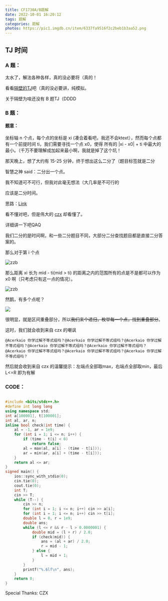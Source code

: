 ```yaml
---
title: CF1730A/B题解
date: 2022-10-01 16:20:12
tags: 题解
categories: 题解
photos: https://pic1.imgdb.cn/item/6337fa9516f2c2beb1b3aa52.png
---
```

## TJ 时间

### A 题：
太水了，解法各种各样，真的没必要将（真的！

看看[隔壁的TJ](https://www.scorpio532992.ltd/2022/09/30/Codeforces-Round823(Div.%202)%5BA.Planets%5D/)吧（真的没必要讲，纯模拟。

关于隔壁为啥还没有 B 题TJ（DDDD

### B 题：

#### 题意：

坐标轴 n 个点，每个点的坐标是 xi (凑合着看吧，我还不会ktext），然而每个点都有一个前提时间 ti，我们需要寻找一个点 x0，使得 所有的 |xi - x0| + ti 中最大的最小。（千万不要理解成加起来最小啊，我就是掉了这个坑！

那天晚上，想了大约有 15-25 分钟，终于想出这么二分了（题目标签就是二分

智慧之神 said：二分出一个点。

我不知道可不可行，但我对此毫无想法（大几率是不可行的

应该是二分时间。

思路：[Link](https://www.luogu.com.cn/discuss/501749)

看不懂对吧，但是伟大的 [czx](https://www.luogu.com.cn/user/186045) 却看懂了。

详细讲一下吧QAQ

我们二分的是时间啊，和一些二分题目不同，大部分二分查找题目都是直接二分答案的。

那么对于第 i 个点

![zzb](https://pic1.imgdb.cn/item/633839a316f2c2beb1f4b15b.png)

那么距离 xi 长为 mid - ti(mid > ti) 的距离之内的范围所有的点是不是都可以作为 x0 啊（只考虑只有这一点的情况）。

![zzb](https://pic1.imgdb.cn/item/63383b0616f2c2beb1f7142b.png)

然鹅，有多个点呢？

![](https://pic1.imgdb.cn/item/63383b9216f2c2beb1f7ae66.png)

很明显，就是区间重叠部分，所以~~我们来个递归，枚举每一个点，找到重叠部分~~。

这时，我们就会收到来自 czx 的嘲讽

```
@Acerkaio 你学过解不等式组吗？@Acerkaio 你学过解不等式组吗？@Acerkaio 你学过解不等式组吗？@Acerkaio 你学过解不等式组吗？@Acerkaio 你学过解不等式组吗？@Acerkaio 你学过解不等式组吗？@Acerkaio 你学过解不等式组吗？@Acerkaio 你学过解不等式组吗？
```

然后就会收到来自 czx 的温馨提示：左端点全部取max，右端点全部取min，最后 L<=R 即为有解

### CODE：

```cpp

#include <bits/stdc++.h>
#define int long long
using namespace std;
int a[100001], t[100001];
int al, ar, n;
inline bool check(int time) {
	al = -1, ar = 1e9;
	for (int i = 1; i <= n; i++) {
		if (time - t[i] < 0)
			return false;
		al = max(al, a[i] - (time - t[i]));
		ar = min(ar, a[i] + (time - t[i]));
	}
	return al <= ar;
}
signed main() {
	ios::sync_with_stdio(0);
	cin.tie(0);
	cout.tie(0);
    int T;
    cin >> T;
    while (T--) {
    	cin >> n;
    	for (int i = 1; i <= n; i++) cin >> a[i];
    	for (int i = 1; i <= n; i++) cin >> t[i];
    	double l = 0, r = 1e9;
    	double ans;
    	while (l <= r && r - l > 0.0000001) {
    		double mid = (l + r) / 2.0;
    		if (check(mid)) {
    			ans = (al + ar) / 2.0;
    			r = mid - 1;
			} else {
				l = mid + 1;
			}
		}
		printf("%.6lf\n", ans);
	}
    return 0;
}

```

Special Thanks: CZX